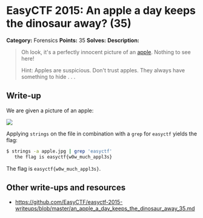 # EasyCTF 2015: An apple a day keeps the dinosaur away? (35)

**Category:** Forensics
**Points:** 35
**Solves:** 
**Description:**

> Oh look, it's a perfectly innocent picture of an [apple](https://github.com/EasyCTF/easyctf-2015-writeups/blob/master/files/apple.jpg). Nothing to see here!
> 
> 
> Hint: Apples are suspicious. Don't trust apples. They always have something to hide . . .


## Write-up

We are given a picture of an apple:

![](https://github.com/EasyCTF/easyctf-2015-writeups/blob/master/files/apple.jpg)

Applying `strings` on the file in combination with a `grep` for `easyctf` yields the flag:

```bash
$ strings -a apple.jpg | grep 'easyctf'
   the flag is easyctf{w0w_much_appl3s}
```

The flag is `easyctf{w0w_much_appl3s}`.

## Other write-ups and resources

* <https://github.com/EasyCTF/easyctf-2015-writeups/blob/master/an_apple_a_day_keeps_the_dinosaur_away_35.md>
